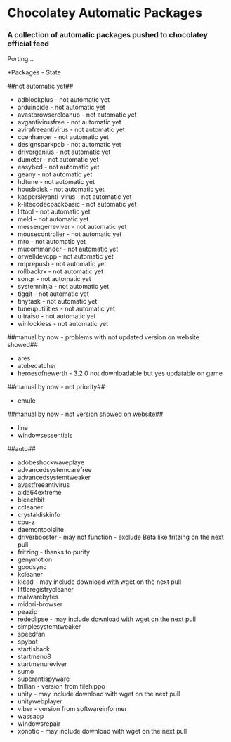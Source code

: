 Chocolatey Automatic Packages
=============================================  
### A collection of automatic packages pushed to chocolatey official feed

Porting...

*Packages - State

##not automatic yet##

* adblockplus - not automatic yet
* arduinoide - not automatic yet
* avastbrowsercleanup - not automatic yet
* avgantivirusfree - not automatic yet
* avirafreeantivirus - not automatic yet
* ccenhancer - not automatic yet
* designsparkpcb - not automatic yet
* drivergenius - not automatic yet
* dumeter - not automatic yet
* easybcd - not automatic yet
* geany - not automatic yet
* hdtune - not automatic yet
* hpusbdisk - not automatic yet
* kasperskyanti-virus - not automatic yet
* k-litecodecpackbasic - not automatic yet
* llftool - not automatic yet
* meld - not automatic yet
* messengerreviver - not automatic yet
* mousecontroller - not automatic yet
* mro - not automatic yet
* mucommander - not automatic yet
* orwelldevcpp - not automatic yet
* rmprepusb - not automatic yet
* rollbackrx - not automatic yet
* songr - not automatic yet
* systemninja - not automatic yet
* tiggit - not automatic yet
* tinytask - not automatic yet
* tuneuputilities - not automatic yet
* ultraiso - not automatic yet
* winlockless - not automatic yet

##manual by now - problems with not updated version on website showed##

* ares
* atubecatcher
* heroesofnewerth - 3.2.0 not downloadable but yes updatable on game

##manual by now - not priority##

* emule

##manual by now - not version showed on website##

* line
* windowsessentials

##auto##

* adobeshockwaveplaye
* advancedsystemcarefree
* advancedsystemtweaker
* avastfreeantivirus
* aida64extreme
* bleachbit
* ccleaner
* crystaldiskinfo
* cpu-z
* daemontoolslite
* driverbooster - may not function - exclude Beta like fritzing on the next pull
* fritzing - thanks to purity
* genymotion
* goodsync
* kcleaner
* kicad - may include download with wget on the next pull
* littleregistrycleaner
* malwarebytes
* midori-browser
* peazip
* redeclipse - may include download with wget on the next pull
* simplesystemtweaker
* speedfan
* spybot
* startisback
* startmenu8
* startmenureviver
* sumo
* superantispyware
* trillian - version from filehippo
* unity - may include download with wget on the next pull
* unitywebplayer
* viber - version from softwareinformer
* wassapp
* windowsrepair
* xonotic - may include download with wget on the next pull